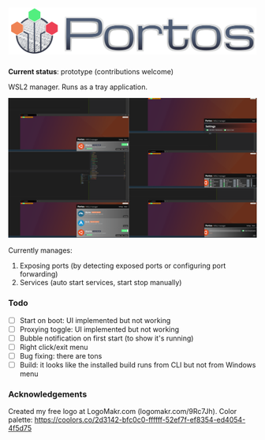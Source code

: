 # ![portos](./src/assets/logo-text.png)

**Current status**: prototype (contributions welcome)

WSL2 manager. Runs as a tray application.

![portos](./screenshots.png)

Currently manages:

1. Exposing ports (by detecting exposed ports or configuring port forwarding)
2. Services (auto start services, start stop manually)

### Todo

- [ ] Start on boot: UI implemented but not working
- [ ] Proxying toggle: UI implemented but not working
- [ ] Bubble notification on first start (to show it's running)
- [ ] Right click/exit menu
- [ ] Bug fixing: there are tons
- [ ] Build: it looks like the installed build runs from CLI but not from Windows menu

### Acknowledgements 

Created my free logo at LogoMakr.com (logomakr.com/9Rc7Jh).
Color palette: https://coolors.co/2d3142-bfc0c0-ffffff-52ef7f-ef8354-ed4054-4f5d75
